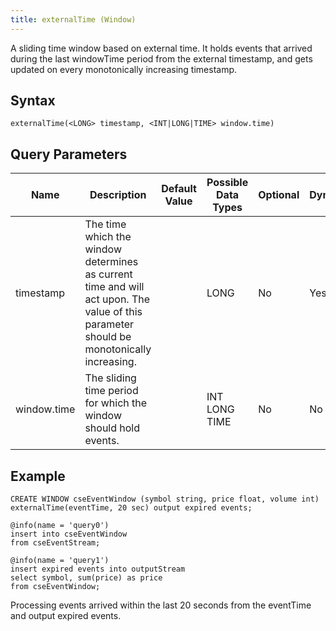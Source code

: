 ```yaml
---
title: externalTime (Window)
---
```


A sliding time window based on external time. It holds events that arrived during the last windowTime period from the external timestamp, and gets updated on every monotonically increasing timestamp.

## Syntax

    externalTime(<LONG> timestamp, <INT|LONG|TIME> window.time)

## Query Parameters

| Name        | Description            | Default Value | Possible Data Types | Optional | Dynamic |
|-------------|--------------------------------------------------------|---------------|---------------------|----------|---------|
| timestamp   | The time which the window determines as current time and will act upon. The value of this parameter should be monotonically increasing. |               | LONG     | No       | Yes     |
| window.time | The sliding time period for which the window should hold events.      |          | INT LONG TIME    | No      | No      |

## Example

    CREATE WINDOW cseEventWindow (symbol string, price float, volume int) externalTime(eventTime, 20 sec) output expired events;

    @info(name = 'query0')
    insert into cseEventWindow
    from cseEventStream;

    @info(name = 'query1')
    insert expired events into outputStream
    select symbol, sum(price) as price
    from cseEventWindow;

Processing events arrived within the last 20 seconds from the eventTime and output expired events.
